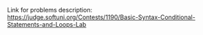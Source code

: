 Link for problems description:
https://judge.softuni.org/Contests/1190/Basic-Syntax-Conditional-Statements-and-Loops-Lab
